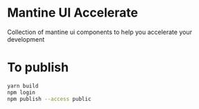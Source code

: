 # Mantine UI Accelerate

Collection of mantine ui components to help you accelerate your development

# To publish

```bash
yarn build
npm login
npm publish --access public
```
